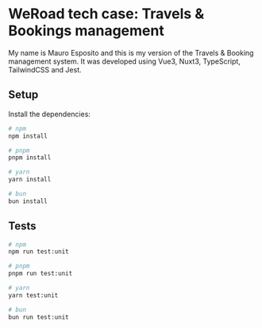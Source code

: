 # WeRoad tech case: Travels & Bookings management

My name is Mauro Esposito and this is my version of the Travels & Booking management system.
It was developed using Vue3, Nuxt3, TypeScript, TailwindCSS and Jest.

## Setup

Install the dependencies:

```bash
# npm
npm install

# pnpm
pnpm install

# yarn
yarn install

# bun
bun install
```

## Tests

```bash
# npm
npm run test:unit

# pnpm
pnpm run test:unit

# yarn
yarn test:unit

# bun
bun run test:unit
```

